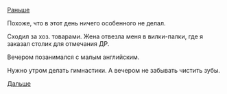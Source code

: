 [Раньше](2018.09.29.md)

Похоже, что в этот день ничего особенного не делал.

Сходил за хоз. товарами. Жена отвезла меня в вилки-палки, где я заказал столик для отмечания ДР.

Вечером позанимался с малым английским.

Нужно утром делать гимнастики. А вечером не забывать чистить зубы.

[Дальше](2018.10.01.md)